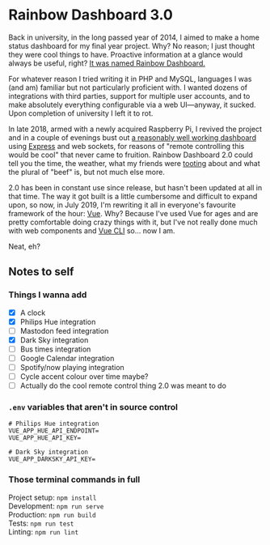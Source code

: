 # Rainbow Dashboard 3.0

Back in university, in the long passed year of 2014, I aimed to make a home status dashboard for my final year project. Why? No reason; I just thought they were cool things to have. Proactive information at a glance would always be useful, right? [It was named Rainbow Dashboard.](https://twitter.com/kimpegasus/status/440861771537342464)

For whatever reason I tried writing it in PHP and MySQL, languages I was (and am) familiar but not particularly proficient with. I wanted dozens of integrations with third parties, support for multiple user accounts, and to make absolutely everything configurable via a web UI—anyway, it sucked. Upon completion of university I left it to rot.

In late 2018, armed with a newly acquired Raspberry Pi, I revived the project and in a couple of evenings bust out [a reasonably well working dashboard](https://github.com/querkmachine/dashboard/tree/develop) using [Express](https://expressjs.com/) and web sockets, for reasons of "remote controlling this would be cool" that never came to fruition. Rainbow Dashboard 2.0 could tell you the time, the weather, what my friends were [tooting](https://joinmastodon.org/) about and what the plural of "beef" is, but not much else more. 

2.0 has been in constant use since release, but hasn't been updated at all in that time. The way it got built is a little cumbersome and difficult to expand upon, so now, in July 2019, I'm rewriting it all in everyone's favourite framework of the hour: [Vue](https://vuejs.org/). Why? Because I've used Vue for ages and are pretty comfortable doing crazy things with it, but I've not really done much with web components and [Vue CLI](http://cli.vuejs.org/) so... now I am.

Neat, eh?

## Notes to self

### Things I wanna add

- [x] A clock
- [x] Philips Hue integration
- [ ] Mastodon feed integration
- [x] Dark Sky integration
- [ ] Bus times integration
- [ ] Google Calendar integration
- [ ] Spotify/now playing integration
- [ ] Cycle accent colour over time maybe?
- [ ] Actually do the cool remote control thing 2.0 was meant to do

### `.env` variables that aren't in source control

```
# Philips Hue integration
VUE_APP_HUE_API_ENDPOINT=
VUE_APP_HUE_API_KEY=

# Dark Sky integration
VUE_APP_DARKSKY_API_KEY=
```

### Those terminal commands in full

Project setup: `npm install`\
Development: `npm run serve`\
Production: `npm run build`\
Tests: `npm run test`\
Linting: `npm run lint`
